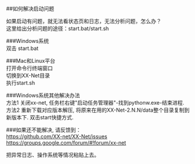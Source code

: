##如何解决启动问题  

如果启动有问题，就无法看状态页和日志，无法分析问题，怎么办？  
这里给出分析问题的途径：start.bat/start.sh  



###Windows系统  
  双击 start.bat  

###Mac和Linux平台  
  打开命令行终端窗口  
  切换到XX-Net目录  
  执行start.sh  

###Windows系统其他解决办法      
方法1 关闭xx-net, 任务栏右键"启动任务管理器"-找到pythonw.exe-结束进程.        
方法2 重新下载对应版本解压, 将原来在用的XX-Net-2.N.N/data整个目录复制到新版本下. 双击start快捷方式.

###如果还不能解决, 请反馈到：  
https://github.com/XX-net/XX-Net/issues  
https://groups.google.com/forum/#!forum/xx-net  
  
把异常日志、操作系统等情况粘贴上去。